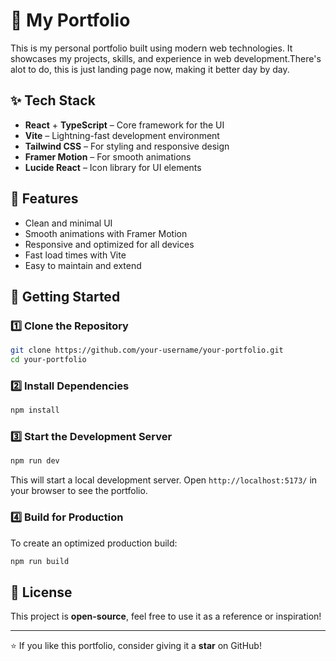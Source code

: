 # 🚀 My Portfolio

This is my personal portfolio built using modern web technologies. It showcases my projects, skills, and experience in web development.There's alot to do, this is just landing page now, making it better day by day.

## ✨ Tech Stack

- **React** + **TypeScript** – Core framework for the UI
- **Vite** – Lightning-fast development environment
- **Tailwind CSS** – For styling and responsive design
- **Framer Motion** – For smooth animations
- **Lucide React** – Icon library for UI elements

## 📌 Features

- Clean and minimal UI
- Smooth animations with Framer Motion
- Responsive and optimized for all devices
- Fast load times with Vite
- Easy to maintain and extend

## 🚀 Getting Started

### 1️⃣ Clone the Repository
```sh
git clone https://github.com/your-username/your-portfolio.git
cd your-portfolio
```

### 2️⃣ Install Dependencies
```sh
npm install
```

### 3️⃣ Start the Development Server
```sh
npm run dev
```
This will start a local development server. Open `http://localhost:5173/` in your browser to see the portfolio.

### 4️⃣ Build for Production
To create an optimized production build:
```sh
npm run build
```

## 📜 License
This project is **open-source**, feel free to use it as a reference or inspiration!

---

⭐ If you like this portfolio, consider giving it a **star** on GitHub!  
